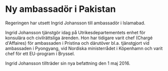 # Ny ambassadör i Pakistan

Regeringen har utsett Ingrid Johansson till ambassadör i Islamabad.


Ingrid Johansson tjänstgör idag på Utrikesdepartementets enhet för konsulära och civilrättsliga ärenden. Hon har tidigare varit chef (Chargé d'Affaires) för ambassaden i Pristina och därutöver bl.a. tjänstgjort vid ambassaden i Pyongyang, vid Nordiska ministerrådet i Köpenhamn och varit chef för ett EU\-program i Bryssel.

Ingrid Johansson tillträder sin nya befattning den 1 maj 2016\.
